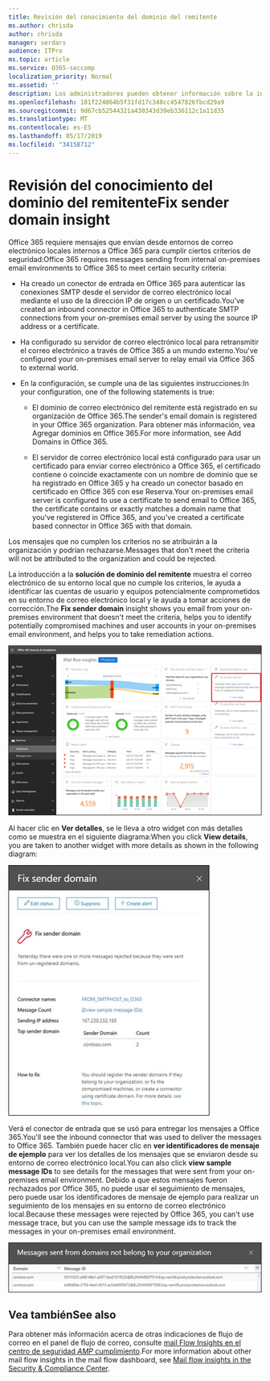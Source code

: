 ```yaml
---
title: Revisión del conocimiento del dominio del remitente
ms.author: chrisda
author: chrisda
manager: serdars
audience: ITPro
ms.topic: article
ms.service: O365-seccomp
localization_priority: Normal
ms.assetid: ''
description: Los administradores pueden obtener información sobre la información sobre cómo solucionar el dominio del remitente en el panel de flujo de correo en el centro de seguridad & cumplimiento.
ms.openlocfilehash: 181f224064b5f31fd17c348cc4547826fbcd29a9
ms.sourcegitcommit: 9d67cb52544321a430343d39eb336112c1a11d35
ms.translationtype: MT
ms.contentlocale: es-ES
ms.lasthandoff: 05/17/2019
ms.locfileid: "34158712"
---
```

# <a name="fix-sender-domain-insight"></a><span data-ttu-id="8033d-103">Revisión del conocimiento del dominio del remitente</span><span class="sxs-lookup"><span data-stu-id="8033d-103">Fix sender domain insight</span></span>

<span data-ttu-id="8033d-104">Office 365 requiere mensajes que envían desde entornos de correo electrónico locales internos a Office 365 para cumplir ciertos criterios de seguridad:</span><span class="sxs-lookup"><span data-stu-id="8033d-104">Office 365 requires messages sending from internal on-premises email environments to Office 365 to meet certain security criteria:</span></span>

- <span data-ttu-id="8033d-105">Ha creado un conector de entrada en Office 365 para autenticar las conexiones SMTP desde el servidor de correo electrónico local mediante el uso de la dirección IP de origen o un certificado.</span><span class="sxs-lookup"><span data-stu-id="8033d-105">You've created an inbound connector in Office 365 to authenticate SMTP connections from your on-premises email server by using the source IP address or a certificate.</span></span>

- <span data-ttu-id="8033d-106">Ha configurado su servidor de correo electrónico local para retransmitir el correo electrónico a través de Office 365 a un mundo externo.</span><span class="sxs-lookup"><span data-stu-id="8033d-106">You've configured your on-premises email server to relay email via Office 365 to external world.</span></span>

- <span data-ttu-id="8033d-107">En la configuración, se cumple una de las siguientes instrucciones:</span><span class="sxs-lookup"><span data-stu-id="8033d-107">In your configuration, one of the following statements is true:</span></span>

  - <span data-ttu-id="8033d-108">El dominio de correo electrónico del remitente está registrado en su organización de Office 365.</span><span class="sxs-lookup"><span data-stu-id="8033d-108">The sender's email domain is registered in your Office 365 organization.</span></span> <span data-ttu-id="8033d-109">Para obtener más información, vea Agregar dominios en Office 365.</span><span class="sxs-lookup"><span data-stu-id="8033d-109">For more information, see Add Domains in Office 365.</span></span>

  - <span data-ttu-id="8033d-110">El servidor de correo electrónico local está configurado para usar un certificado para enviar correo electrónico a Office 365, el certificado contiene o coincide exactamente con un nombre de dominio que se ha registrado en Office 365 y ha creado un conector basado en certificado en Office 365 con ese Reserva.</span><span class="sxs-lookup"><span data-stu-id="8033d-110">Your on-premises email server is configured to use a certificate to send email to Office 365, the certificate contains or exactly matches a domain name that you've registered in Office 365, and you've created a certificate based connector in Office 365 with that domain.</span></span> 

<span data-ttu-id="8033d-111">Los mensajes que no cumplen los criterios no se atribuirán a la organización y podrían rechazarse.</span><span class="sxs-lookup"><span data-stu-id="8033d-111">Messages that don't meet the criteria will not be attributed to the organization and could be rejected.</span></span>

<span data-ttu-id="8033d-112">La introducción a la **solución de dominio del remitente** muestra el correo electrónico de su entorno local que no cumple los criterios, le ayuda a identificar las cuentas de usuario y equipos potencialmente comprometidos en su entorno de correo electrónico local y le ayuda a tomar acciones de corrección.</span><span class="sxs-lookup"><span data-stu-id="8033d-112">The **Fix sender domain** insight shows you email from your on-premises environment that doesn't meet the criteria, helps you to identify potentially compromised machines and user accounts in your on-premises email environment, and helps you to take remediation actions.</span></span>

![La información del dominio de remitentes Fix del panel flujo de correo del centro de seguridad & cumplimiento](media/sender-domain-insight-selected.png)

<span data-ttu-id="8033d-114">Al hacer clic en **Ver detalles**, se le lleva a otro widget con más detalles como se muestra en el siguiente diagrama:</span><span class="sxs-lookup"><span data-stu-id="8033d-114">When you click **View details**, you are taken to another widget with more details as shown in the following diagram:</span></span>

![Widget de detalles en el información sobre la solución de dominio del remitente](media/sender-domain-view-details.png)

<span data-ttu-id="8033d-116">Verá el conector de entrada que se usó para entregar los mensajes a Office 365.</span><span class="sxs-lookup"><span data-stu-id="8033d-116">You'll see the inbound connector that was used to deliver the messages to Office 365.</span></span> <span data-ttu-id="8033d-117">También puede hacer clic en **ver identificadores de mensaje de ejemplo** para ver los detalles de los mensajes que se enviaron desde su entorno de correo electrónico local.</span><span class="sxs-lookup"><span data-stu-id="8033d-117">You can also click **view sample message IDs** to see details for the messages that were sent from your on-premises email environment.</span></span> <span data-ttu-id="8033d-118">Debido a que estos mensajes fueron rechazados por Office 365, no puede usar el seguimiento de mensajes, pero puede usar los identificadores de mensaje de ejemplo para realizar un seguimiento de los mensajes en su entorno de correo electrónico local.</span><span class="sxs-lookup"><span data-stu-id="8033d-118">Because these messages were rejected by Office 365, you can't use message trace, but you can use the sample message ids to track the messages in your on-premises email environment.</span></span>

![Ver identificadores de mensaje de ejemplo en el información de dominio del remitente de corrección](media/sender-domain-view-sample-message-ids.png)

## <a name="see-also"></a><span data-ttu-id="8033d-120">Vea también</span><span class="sxs-lookup"><span data-stu-id="8033d-120">See also</span></span>

<span data-ttu-id="8033d-121">Para obtener más información acerca de otras indicaciones de flujo de correo en el panel de flujo de correo, consulte [mail Flow Insights en el centro de seguridad _AMP_ cumplimiento](mail-flow-insights-v2.md).</span><span class="sxs-lookup"><span data-stu-id="8033d-121">For more information about other mail flow insights in the mail flow dashboard, see [Mail flow insights in the Security & Compliance Center](mail-flow-insights-v2.md).</span></span>
